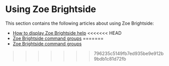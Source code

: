 # Using Zoe Brightside

This section contains the following articles about using Zoe Brightside:

- [How to display Zoe Brightside help](cli-howtodisplaybrightsidehelp.md)
<<<<<<< HEAD
- [Zoe Brightside command groups](cli-commandgroups.md)
=======
- [Zoe Brightside command groups](cli-commandgroups.md)
>>>>>>> 796235c5149fb7ed935be9e912b9bdb1c81d72fb
